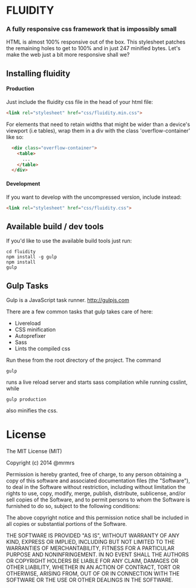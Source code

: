# FLUIDITY

### A fully responsive css framework that is impossibly small

HTML is almost 100% responsive out of the box.
This stylesheet patches the remaining holes to get to 100% and in just 247 minified bytes.
Let's make the web just a bit more responsive shall we?

## Installing fluidity

#### Production

Just include the fluidity css file in the head of your html file:
```html
<link rel="stylesheet" href="css/fluidity.min.css">
```

For elements that need to retain widths that might be wider than a device's
viewport (i.e tables), wrap them in a div with the class 'overflow-container'
like so:
```html
  <div class="overflow-container">
    <table>
      ...
    </table>
  </div>
```

#### Development

If you want to develop with the uncompressed version, include instead:
```html
<link rel="stylesheet" href="css/fluidity.css">
```

## Available build / dev tools

If you'd like to use the available build tools just run:
```
cd fluidity
npm install -g gulp
npm install
gulp
```

## Gulp Tasks

Gulp is a JavaScript task runner.
http://gulpjs.com

There are a few common tasks that gulp takes care of here:
* Livereload
* CSS minification
* Autoprefixer
* Sass
* Lints the compiled css

Run these from the root directory of the project. The command
```
gulp
```
runs a live reload server and starts sass compilation while running csslint, while
```
gulp production
```
also minifies the css.


# License

The MIT License (MIT)

Copyright (c) 2014 @mrmrs

Permission is hereby granted, free of charge, to any person obtaining a copy
of this software and associated documentation files (the "Software"), to deal
in the Software without restriction, including without limitation the rights
to use, copy, modify, merge, publish, distribute, sublicense, and/or sell
copies of the Software, and to permit persons to whom the Software is
furnished to do so, subject to the following conditions:

The above copyright notice and this permission notice shall be included in
all copies or substantial portions of the Software.

THE SOFTWARE IS PROVIDED "AS IS", WITHOUT WARRANTY OF ANY KIND, EXPRESS OR
IMPLIED, INCLUDING BUT NOT LIMITED TO THE WARRANTIES OF MERCHANTABILITY,
FITNESS FOR A PARTICULAR PURPOSE AND NONINFRINGEMENT. IN NO EVENT SHALL THE
AUTHORS OR COPYRIGHT HOLDERS BE LIABLE FOR ANY CLAIM, DAMAGES OR OTHER
LIABILITY, WHETHER IN AN ACTION OF CONTRACT, TORT OR OTHERWISE, ARISING FROM,
OUT OF OR IN CONNECTION WITH THE SOFTWARE OR THE USE OR OTHER DEALINGS IN
THE SOFTWARE.
